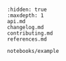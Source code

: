 ```{include} ../README.md

```

```{toctree}
:hidden: true
:maxdepth: 1
api.md
changelog.md
contributing.md
references.md

notebooks/example
```
